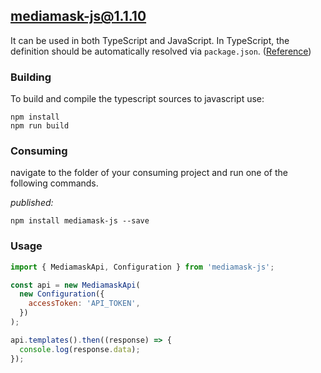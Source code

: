 ## mediamask-js@1.1.10

It can be used in both TypeScript and JavaScript. In TypeScript, the definition should be automatically resolved via `package.json`. ([Reference](http://www.typescriptlang.org/docs/handbook/typings-for-npm-packages.html))

### Building

To build and compile the typescript sources to javascript use:
```
npm install
npm run build
```

### Consuming

navigate to the folder of your consuming project and run one of the following commands.

_published:_

```
npm install mediamask-js --save
```

### Usage

```js
import { MediamaskApi, Configuration } from 'mediamask-js';

const api = new MediamaskApi(
  new Configuration({
    accessToken: 'API_TOKEN',
  })
);

api.templates().then((response) => {
  console.log(response.data);
});
```
